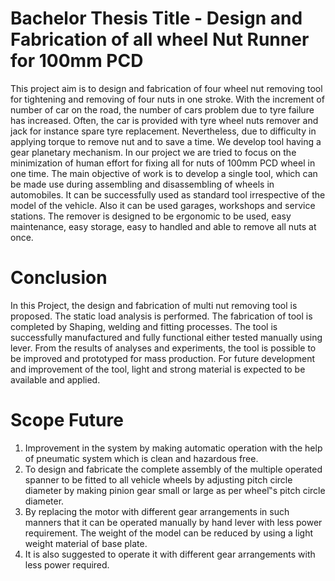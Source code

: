 # Bachelor Thesis Title - Design and Fabrication of all wheel Nut Runner for 100mm PCD 

This project aim is to design and fabrication of four wheel nut removing tool for tightening and removing of four nuts in one stroke. With the increment of number of car on the road, the number of cars problem due to tyre failure has increased. Often, the car is provided with tyre wheel nuts remover and jack for instance spare tyre replacement. Nevertheless, due to difficulty in applying torque to remove nut and to save a time. We develop tool having a gear planetary mechanism. In our project we are tried to focus on the minimization of human effort for fixing all for nuts of 100mm PCD wheel in one time. The main objective of work is to develop a single tool, which can be made use during assembling and disassembling of wheels in automobiles. It
can be successfully used as standard tool irrespective of the model of the vehicle. Also it can be used garages, workshops and service stations. The remover is designed to be ergonomic to be used, easy maintenance, easy storage, easy to handled and able to remove all nuts at once.


# Conclusion 

In this Project, the design and fabrication of multi nut removing tool is proposed. The static load analysis is performed. The fabrication of tool is completed by Shaping, welding and fitting processes. The tool is successfully manufactured and fully functional either tested manually using lever. From the results of analyses and experiments, the tool is possible to be improved and prototyped for mass production. For future development and improvement of the tool, light and strong material is expected to be available and applied.


# Scope Future 

1. Improvement in the system by making automatic operation with the help of pneumatic system which is clean and hazardous free.
2. To design and fabricate the complete assembly of the multiple operated spanner to be fitted to all vehicle wheels by adjusting pitch circle diameter by making pinion gear small or large as per wheel‟s pitch circle diameter.
3. By replacing the motor with different gear arrangements in such manners that it can be operated manually by hand lever with less power requirement. The weight of the model can be reduced by using a light weight material of base plate.
4. It is also suggested to operate it with different gear arrangements with less power required.
